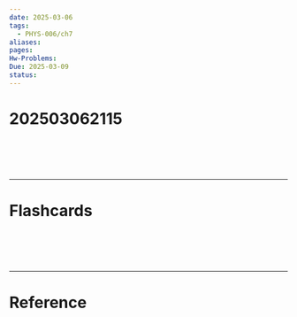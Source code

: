 ```yaml
---
date: 2025-03-06
tags:
  - PHYS-006/ch7
aliases: 
pages: 
Hw-Problems: 
Due: 2025-03-09
status:
---
```

# 202503062115


# ‌
---
# Flashcards


# ‌
---
# Reference
